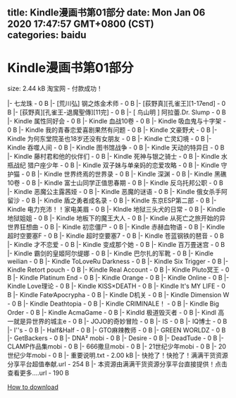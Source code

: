 
title: Kindle漫画书第01部分
date: Mon Jan 06 2020 17:47:57 GMT+0800 (CST)    
categories: baidu
---

# Kindle漫画书第01部分
size: 2.44 kB
 淘宝网 - 付款成功！
 
|- 七龙珠 - 0 B
|- [荒川弘] 钢之炼金术师 - 0 B
|- [荻野真][孔雀王][1-17end] - 0 B
|- [荻野真][孔雀王-退魔聖傳][11完] - 0 B
|- [ 鸟山明 ]  阿拉蕾.Dr. Slump - 0 B
|- Kindle 属性同好会 - 0 B
|- Kindle 血战10卷 - 0 B
|- Kindle 吸血鬼与十字架 - 0 B
|- Kindle 我的青春恋爱喜剧果然有问题 - 0 B
|- Kindle 文豪野犬 - 0 B
|- Kindle 为何东堂院圣也18岁还没有女朋友 - 0 B
|- Kindle 亡灵幻境 - 0 B
|- Kindle 吞噬人间 - 0 B
|- Kindle 图书馆战争 - 0 B
|- Kindle 天动的特异日 - 0 B
|- Kindle 藤村君和他的伙伴们 - 0 B
|- Kindle 死神与银之骑士 - 0 B
|- Kindle 水瓶战纪 猎户座少年 - 0 B
|- Kindle 双子妹与单亲妈的恋爱攻略 - 0 B
|- Kindle 守护猫 - 0 B
|- Kindle 世界终焉的世界录 - 0 B
|- Kindle 深渊 - 0 B
|- Kindle 黑礁10卷 - 0 B
|- Kindle 富士山同学正值思春期 - 0 B
|- Kindle 反乌托邦公职 - 0 B
|- Kindle 恶魔公主露茜娅 - 0 B
|- Kindle 恶魔的谜语 - 0 B
|- Kindle 俄女杀手阿留沙 - 0 B
|- Kindle 盾之勇者成名录 - 0 B
|- Kindle 东京ESP第二部 - 0 B
|- Kindle 电力充沛！！家电美眉 - 0 B
|- KIndle 地狱三头犬的日常 - 0 B
|- Kindle 地狱姐姐 - 0 B
|- Kindle 地板下的魔王大人 - 0 B
|- Kindle 从死亡之旅开始的异世界狂想曲 - 0 B
|- Kindle 初恋僵尸 - 0 B
|- Kindle 赤赫血物语 - 0 B
|- Kindle 超时空要塞F - 0 B
|- Kindle 超时空要塞7 - 0 B
|- Kindle 苍蓝钢铁的琶音 - 0 B
|- Kindle 才不恋爱 - 0 B
|- Kindle 变成那个她 - 0 B
|- Kindle 百万畳迷宫 - 0 B
|- Kindle 霸剑的皇姬阿尔缇娜 - 0 B
|- Kindle 巴尔扎的军靴 - 0 B
|- Kindle weilian - 0 B
|- Kindle ToLoveRu Darkness - 0 B
|- Kindle Six Trigger - 0 B
|- Kindle Retort pouch - 0 B
|- Kindle Real Account - 0 B
|- Kindle Pluto冥王 - 0 B
|- Kindle Platinum End - 0 B
|- Kindle Orange - 0 B
|- Kindle Online - 0 B
|- Kindle Love理论 - 0 B
|- Kindle KISS×DEATH - 0 B
|- Kindle It's MY LIFE - 0 B
|- Kindle Fate∕Apocrypha - 0 B
|- Kindle D机关 - 0 B
|- Kindle Dimension W - 0 B
|- Kindle Deathtopia - 0 B
|- Kindle CRIMINALE！ - 0 B
|- Kindle Big Order - 0 B
|- Kindle AcmaGame - 0 B
|- Kindld 极道毁灭者 - 0 B
|- Kindl 高一就是异世界的城主e - 0 B
|- JOJO的奇妙冒险 - 0 B
|- IS - 0 B
|- IQ博士 - 0 B
|- I''s - 0 B
|- Half&Half - 0 B
|- GTO麻辣教师 - 0 B
|- GREEN WORLDZ - 0 B
|- GetBackers - 0 B
|- DNA² mobi - 0 B
|- Desire - 0 B
|- DeadTude - 0 B
|- CLAMP作品集mobi - 0 B
|- 666撒旦mobi - 0 B
|- 21世纪少年mobi - 0 B
|- 20世纪少年mobi - 0 B
|- 重要说明.txt - 2.00 kB
|- 快抢了！快抢了！满满干货资源分享平台超值奉献.url - 254 B
|- 本资源由满满干货资源分享平台直接提供！点击查看更多….url - 190 B

[How to download](https://bpcam.bemobtrk.com/go/2ceec3aa-1ca2-46d6-b9ff-aaa5c184517c?jno=3877)
